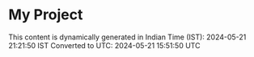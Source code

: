 # My Project

This content is dynamically generated in Indian Time (IST): 2024-05-21 21:21:50 IST
Converted to UTC: 2024-05-21 15:51:50 UTC
